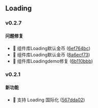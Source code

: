 ## Loading

### v0.2.7

#### 问题修复
* 🐛 组件库Loading默认金币 ([6ef764bc](https://atta-gitlab.xtrfr.cn/atta-team/fe/fe-arch/components/xtd-rn/commit/6ef764bc5b1d47fdf7a8ff790394230931b08a18))
* 🐛 组件库Loading默认金币 ([8a6ecf73](https://atta-gitlab.xtrfr.cn/atta-team/fe/fe-arch/components/xtd-rn/commit/8a6ecf73281e5e4d8fd26e51b0f99905955ca115))
* 🐛 组件库Loadingdemo修复 ([6b110bbb](https://atta-gitlab.xtrfr.cn/atta-team/fe/fe-arch/components/xtd-rn/commit/6b110bbbbd1eab259f30b81a68c9d231e7522c22))

### v0.2.1

#### 新功能
* 🚀 支持 Loading 国际化 ([567dda02](https://atta-gitlab.xtrfr.cn/atta-team/fe/fe-arch/components/xtd-rn/commit/567dda0289399e5e2c7e85dc3b98c95172b736c4))
